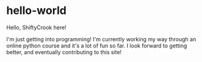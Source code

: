 # hello-world

Hello, ShiftyCrook here!

I'm just getting into programming! I'm currently working my way through an online python course and it's a lot of fun so far.
I look forward to getting better, and eventually contributing to this site!
